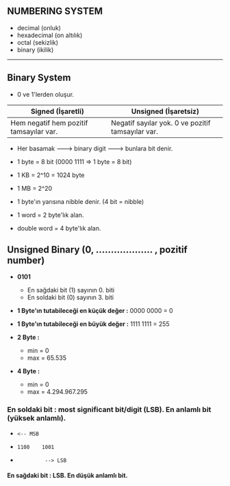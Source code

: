 ## NUMBERING SYSTEM
* decimal     (onluk)
* hexadecimal (on altılık)
* octal       (sekizlik)
* binary      (ikilik)

--------------------------------------------------------------------------------------------------------------------------------------------------------------------------

## Binary System
* 0 ve 1'lerden oluşur.

| Signed (İşaretli) | Unsigned (İşaretsiz) |
|--|--|
| Hem negatif hem pozitif tamsayılar var. | Negatif sayılar yok. 0 ve pozitif tamsayılar var. |

* Her basamak ---> binary digit ---> bunlara bit denir.
* 1 byte = 8 bit    (0000 1111 => 1 byte = 8 bit)
* 1 KB = 2^10 = 1024 byte
* 1 MB = 2^20

* 1 byte'ın yarısına nibble denir. (4 bit = nibble)
* 1 word = 2 byte'lık alan.
* double word = 4 byte'lık alan.

## Unsigned Binary (0, ................... , pozitif number)

* **0101**
  * En sağdaki bit (1) sayının 0. biti
  * En soldaki bit (0) sayının 3. biti

* **1 Byte'ın tutabileceği en küçük değer :** 0000 0000 = 0
* **1 Byte'ın tutabileceği en büyük değer :** 1111 1111 = 255

* **2 Byte :**
  * min = 0
  * max = 65.535

* **4 Byte :**
  * min = 0
  * max = 4.294.967.295


### En soldaki bit : most significant bit/digit (LSB). En anlamlı bit (yüksek anlamlı).
*     <-- MSB
*     1100    1001
*              --> LSB
#### En sağdaki bit : LSB. En düşük anlamlı bit.



















